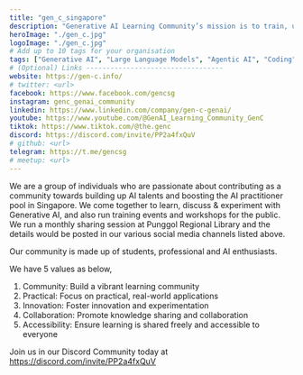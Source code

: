```yaml
---
title: "gen_c_singapore"
description: "Generative AI Learning Community’s mission is to train, upskill and empower Singapore’s students and working adults with cutting-edge Generative AI tools and techniques. T Through a vibrant learning community, we help them to enhance productivity & effectiveness in their academic pursuits and careers."
heroImage: "./gen_c.jpg"
logoImage: "./gen_c.jpg"
# Add up to 10 tags for your organisation
tags: ["Generative AI", "Large Language Models", "Agentic AI", "Coding", "AWS", "NLB", "Singapore"]
# (Optional) Links ----------------------------------
website: https://gen-c.info/
# twitter: <url>
facebook: https://www.facebook.com/gencsg
instagram: genc_genai_community
linkedin: https://www.linkedin.com/company/gen-c-genai/
youtube: https://www.youtube.com/@GenAI_Learning_Community_GenC
tiktok: https://www.tiktok.com/@the.genc
discord: https://discord.com/invite/PP2a4fxQuV
# github: <url>
telegram: https://t.me/gencsg
# meetup: <url>
---
```


We are a group of individuals who are passionate about contributing as a community towards building up AI talents and boosting the AI practitioner pool in Singapore. We come together to learn, discuss & experiment with Generative AI, and also run training events and workshops for the public. We run a monthly sharing session at Punggol Regional Library and the details would be posted in our various social media channels listed above.

Our community is made up of students, professional and AI enthusiasts. 

We have 5 values as below,
1) Community: Build a vibrant learning community
2) Practical: Focus on practical, real-world applications
3) Innovation: Foster innovation and experimentation
4) Collaboration: Promote knowledge sharing and collaboration
5) Accessibility: Ensure learning is shared freely and accessible to everyone

Join us in our Discord Community today at https://discord.com/invite/PP2a4fxQuV